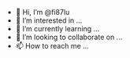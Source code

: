 - 👋 Hi, I’m @fi87lu
- 👀 I’m interested in ...
- 🌱 I’m currently learning ...
- 💞️ I’m looking to collaborate on ...
- 📫 How to reach me ...

<!---
fi87lu/fi87lu is a ✨ special ✨ repository because its `README.md` (this file) appears on your GitHub profile.
You can click the Preview link to take a look at your changes.
--->
